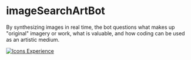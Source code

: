 # imageSearchArtBot
By synthesizing images in real time, the bot questions what makes up "original" imagery or work, what is valuable, and how coding can be used as an artistic medium.

[![Icons Experience](https://img.youtube.com/vi/eQk4XECCsCY/0.jpg)](http://www.youtube.com/watch?v=eQk4XECCsCY)
